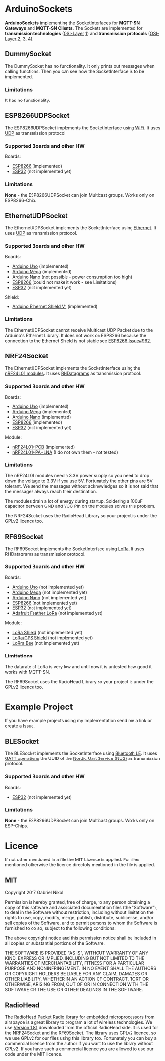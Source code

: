 # ArduinoSockets
**ArduinoSockets** implementing the SocketInterfaces for **MQTT-SN Gateways** and **MQTT-SN Clients**.
The Sockets are implemented for **transmission technologies** ([OSI-Layer](https://en.wikipedia.org/wiki/OSI_model) [1](https://en.wikipedia.org/wiki/Physical_layer)) and **transmission protocols** ([OSI-Layer ](https://en.wikipedia.org/wiki/OSI_model)[2](https://en.wikipedia.org/wiki/OSI_model#Layer_2:_Data_Link_Layer), [3](https://en.wikipedia.org/wiki/OSI_model#Layer_3:_Network_Layer), [4](https://en.wikipedia.org/wiki/OSI_model#Layer_4:_Transport_Layer)).

## DummySocket
The DummySocket has no functionality.
It only prints out messages when calling functions.
Then you can see how the SocketInterface is to be implemented.
### Limitations
It has no functionality.

## ESP8266UDPSocket
The ESP8266UDPSocket implements the SocketInterface using [WiFi](https://en.wikipedia.org/wiki/Wi-Fi).
It uses [UDP](https://en.wikipedia.org/wiki/User_Datagram_Protocol) as transmission protocol.
### Supported Boards and other HW
Boards:
* [ESP8266](https://github.com/nodemcu/nodemcu-devkit-v1.0#nodemcu-devkit-v10) (implemented)
* [ESP32](https://github.com/espressif/arduino-esp32#esp32dev-board-pinmap) (not implemented yet)

### Limitations
**None** - the ESP8266UDPSocket can join Multicast groups.
Works only on ESP8266-Chip.

## EthernetUDPSocket
The EthernetUDPSocket implements the SocketInterface using [Ethernet](https://en.wikipedia.org/wiki/Ethernet).
It uses [UDP](https://en.wikipedia.org/wiki/User_Datagram_Protocol) as transmission protocol.
### Supported Boards and other HW
Boards:
* [Arduino Uno](https://store.arduino.cc/arduino-uno-rev3) (implemented)
* [Arduino Mega](https://store.arduino.cc/arduino-mega-2560-rev3) (implemented)
* [Arduino Nano](https://store.arduino.cc/arduino-nano) (not possible - power consumption too high)
* [ESP8266](https://github.com/nodemcu/nodemcu-devkit-v1.0#nodemcu-devkit-v10) (could not make it work - see Limitations)
* [ESP32](https://github.com/espressif/arduino-esp32#esp32dev-board-pinmap) (not implemented yet)

Shield:
* [Arduino Ethernet Shield V1](https://www.arduino.cc/en/Main/ArduinoEthernetShieldV1) (implemented)

### Limitations
The EthernetUDPSocket cannot receive Multicast UDP Packet due to the Arduino's Ethernet Library.
It does not work on ESP8266 because the connection to the Ethernet Shield is not stable see [ESP8266 Issue#962](https://github.com/esp8266/Arduino/issues/962).

## NRF24Socket
The EthernetUDPSocket implements the SocketInterface using the [nRF24L01 modules](https://www.nordicsemi.com/eng/Products/2.4GHz-RF/nRF24L01P).
It uses [RHDatagrams](http://www.airspayce.com/mikem/arduino/RadioHead/classRHDatagram.html) as transmission protocol.
### Supported Boards and other HW
Boards:
* [Arduino Uno](https://store.arduino.cc/arduino-uno-rev3) (implemented)
* [Arduino Mega](https://store.arduino.cc/arduino-mega-2560-rev3) (implemented)
* [Arduino Nano](https://store.arduino.cc/arduino-nano) (implemented)
* [ESP8266](https://github.com/nodemcu/nodemcu-devkit-v1.0#nodemcu-devkit-v10) (implemented)
* [ESP32](https://github.com/espressif/arduino-esp32#esp32dev-board-pinmap) (not implemented yet)

Module:
* [nRF24L01+PCB](images/nRF24L01+PCB.jpg) (implemented)
* [nRF24L01+PA+LNA](images/nRF24L01+PA+LNA.jpg) (I do not own them - not tested)

### Limitations
The nRF24L01 modules need a 3.3V power supply so you need to drop down the voltage to 3.3V if you use 5V.
Fortunately the other pins are 5V tolerant.
We send the messages without acknowledges so it is not said that the messages always reach their destination.

The modules drain a lot of energy during startup.
Soldering a 100uF capacitor between GND and VCC Pin on the modules solves this problem.

The NRF24Socket uses the RadioHead Library so your project is under the GPLv2 licence too.

## RF69Socket
The RF69Socket implements the SocketInterface using [LoRa](https://www.lora-alliance.org/).
It uses [RHDatagrams](http://www.airspayce.com/mikem/arduino/RadioHead/classRHDatagram.html) as transmission protocol.
### Supported Boards and other HW
Boards:
* [Arduino Uno](https://store.arduino.cc/arduino-uno-rev3) (not implemented yet)
* [Arduino Mega](https://store.arduino.cc/arduino-mega-2560-rev3) (not implemented yet)
* [Arduino Nano](https://store.arduino.cc/arduino-nano) (not implemented yet)
* [ESP8266](https://github.com/nodemcu/nodemcu-devkit-v1.0#nodemcu-devkit-v10) (not implemented yet)
* [ESP32](https://github.com/espressif/arduino-esp32#esp32dev-board-pinmap) (not implemented yet)
* [Adafruit Feather LoRa](https://www.adafruit.com/product/3078) (not implemented yet)

Module:
* [LoRa Shield](http://wiki.dragino.com/index.php?title=Lora_Shield) (not implemented yet)
* [LoRa/GPS Shield](http://wiki.dragino.com/index.php?title=Lora/GPS_Shield) (not implemented yet)
* [LoRra Bee](http://wiki.dragino.com/index.php?title=Lora_BEE) (not implemented yet)

### Limitations
The datarate of LoRa is very low and until now it is untested how good it works with MQTT-SN.

The RF69Socket uses the RadioHead Library so your project is under the GPLv2 licence too.

# Example Project
If you have example projects using my Implementation send me a link or create a Issue.

## BLESocket
The BLESocket implements the SocketInterface using [Bluetooth LE](https://en.wikipedia.org/wiki/Bluetooth_Low_Energy).
It uses [GATT operations](https://en.wikipedia.org/wiki/Bluetooth_Low_Energy#GATT_Operations) the UUID of the [Nordic Uart Service (NUS)](https://devzone.nordicsemi.com/documentation/nrf51/6.0.0/s110/html/a00066.html) as transmission protocol.
### Supported Boards and other HW
Boards:
* [ESP32](https://github.com/espressif/arduino-esp32#esp32dev-board-pinmap) (not implemented yet)

### Limitations
**None** - the ESP8266UDPSocket can join Multicast groups.
Works only on ESP-Chips.



# Licence
If not other mentioned in a file the MIT Licence is applied. For files mentioned otherwise the licence directoly mentioned in the file is applied.
## MIT
Copyright 2017 Gabriel Nikol

Permission is hereby granted, free of charge, to any person obtaining a copy of this software and associated documentation files (the "Software"), to deal in the Software without restriction, including without limitation the rights to use, copy, modify, merge, publish, distribute, sublicense, and/or sell copies of the Software, and to permit persons to whom the Software is furnished to do so, subject to the following conditions:

The above copyright notice and this permission notice shall be included in all copies or substantial portions of the Software.

THE SOFTWARE IS PROVIDED "AS IS", WITHOUT WARRANTY OF ANY KIND, EXPRESS OR IMPLIED, INCLUDING BUT NOT LIMITED TO THE WARRANTIES OF MERCHANTABILITY, FITNESS FOR A PARTICULAR PURPOSE AND NONINFRINGEMENT. IN NO EVENT SHALL THE AUTHORS OR COPYRIGHT HOLDERS BE LIABLE FOR ANY CLAIM, DAMAGES OR OTHER LIABILITY, WHETHER IN AN ACTION OF CONTRACT, TORT OR OTHERWISE, ARISING FROM, OUT OF OR IN CONNECTION WITH THE SOFTWARE OR THE USE OR OTHER DEALINGS IN THE SOFTWARE.

## RadioHead
The [RadioHead Packet Radio library for embedded microprocessors](http://www.airspayce.com/mikem/arduino/RadioHead/) from airspayce is a great library to program a lot of wireless technologies.
We use [Version 1.81](http://www.airspayce.com/mikem/arduino/RadioHead/RadioHead-1.81.zip) downloaded from the official RadioHead side.
It is used for the NRF24Socket and the RF69Socket.
The library uses GPLv2 licence, so we use GPLv2 for our files using this library too.
Fortunately you can buy a commercial licence from the author if you want to use the library without GPLv2.
If you have such a commercial licence you are allowed to use our code under the MIT licence.
